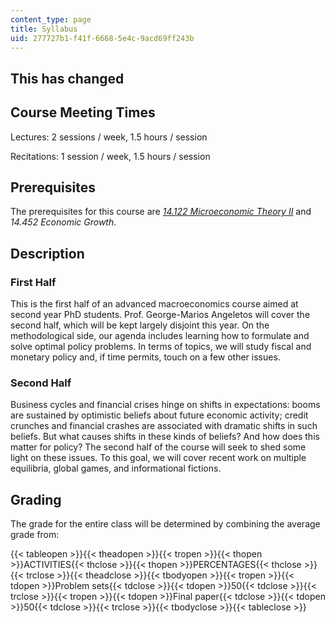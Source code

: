 ```yaml
---
content_type: page
title: Syllabus
uid: 277727b1-f41f-6668-5e4c-9acd69ff243b
---
```

## This has changed

## Course Meeting Times

Lectures: 2 sessions / week, 1.5 hours / session

Recitations: 1 session / week, 1.5 hours / session

## Prerequisites

The prerequisites for this course are [_14.122 Microeconomic Theory II_](/courses/14-122-microeconomic-theory-ii-fall-2002/) and _14.452 Economic Growth_.

## Description

### First Half

This is the first half of an advanced macroeconomics course aimed at second year PhD students. Prof. George-Marios Angeletos will cover the second half, which will be kept largely disjoint this year. On the methodological side, our agenda includes learning how to formulate and solve optimal policy problems. In terms of topics, we will study fiscal and monetary policy and, if time permits, touch on a few other issues.

### Second Half

Business cycles and financial crises hinge on shifts in expectations: booms are sustained by optimistic beliefs about future economic activity; credit crunches and financial crashes are associated with dramatic shifts in such beliefs. But what causes shifts in these kinds of beliefs? And how does this matter for policy? The second half of the course will seek to shed some light on these issues. To this goal, we will cover recent work on multiple equilibria, global games, and informational fictions.

## Grading

The grade for the entire class will be determined by combining the average grade from:

{{< tableopen >}}{{< theadopen >}}{{< tropen >}}{{< thopen >}}ACTIVITIES{{< thclose >}}{{< thopen >}}PERCENTAGES{{< thclose >}}{{< trclose >}}{{< theadclose >}}{{< tbodyopen >}}{{< tropen >}}{{< tdopen >}}Problem sets{{< tdclose >}}{{< tdopen >}}50{{< tdclose >}}{{< trclose >}}{{< tropen >}}{{< tdopen >}}Final paper{{< tdclose >}}{{< tdopen >}}50{{< tdclose >}}{{< trclose >}}{{< tbodyclose >}}{{< tableclose >}}